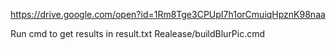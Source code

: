 
https://drive.google.com/open?id=1Rm8Tge3CPUpI7h1orCmuiqHpznK98naa

Run cmd to get results in result.txt 
Realease/buildBlurPic.cmd
